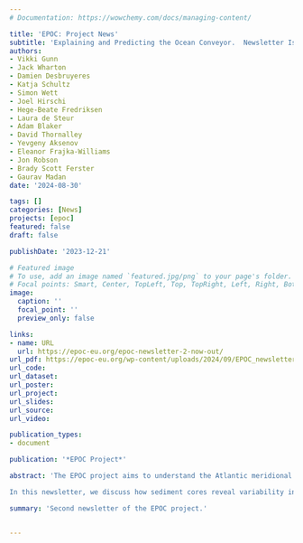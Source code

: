 ```yaml
---
# Documentation: https://wowchemy.com/docs/managing-content/

title: 'EPOC: Project News'
subtitle: 'Explaining and Predicting the Ocean Conveyor.  Newsletter Issue 2'
authors:
- Vikki Gunn
- Jack Wharton
- Damien Desbruyeres
- Katja Schultz
- Simon Wett
- Joel Hirschi
- Hege-Beate Fredriksen
- Laura de Steur
- Adam Blaker
- David Thornalley
- Yevgeny Aksenov
- Eleanor Frajka-Williams
- Jon Robson
- Brady Scott Ferster
- Gaurav Madan
date: '2024-08-30'

tags: []
categories: [News]
projects: [epoc] 
featured: false
draft: false

publishDate: '2023-12-21'

# Featured image
# To use, add an image named `featured.jpg/png` to your page's folder.
# Focal points: Smart, Center, TopLeft, Top, TopRight, Left, Right, BottomLeft, Bottom, BottomRight.
image:
  caption: ''
  focal_point: ''
  preview_only: false

links:
- name: URL
  url: https://epoc-eu.org/epoc-newsletter-2-now-out/
url_pdf: https://epoc-eu.org/wp-content/uploads/2024/09/EPOC_newsletter2_July2024_v2_lowres.pdf
url_code:
url_dataset: 
url_poster:
url_project:
url_slides:
url_source: 
url_video:

publication_types:
- document

publication: '*EPOC Project*'

abstract: 'The EPOC project aims to understand the Atlantic meridional overturning circulation, including its variability, structure and connectivity between latitudes. We are firmly in the middle of the project, with exciting activities across the board: using high resolution numerical modelling, new observations and new analyses of existing observations, and combining these approaches to develop a new understanding of the circulation as a whole.

In this newsletter, we discuss how sediment cores reveal variability in the Gulf Stream during the last ice age, the fieldwork programme at 47°N in summer 2024, and provide a commentary on the AMOC and its potential shutdown.  We also introduce new early career researchers in the EPOC project.'

summary: 'Second newsletter of the EPOC project.'


---
```

